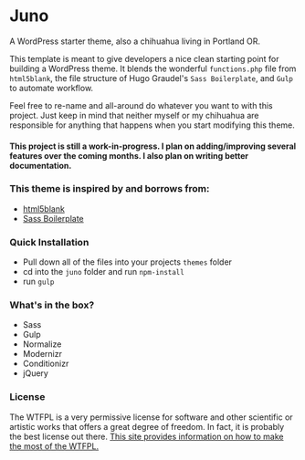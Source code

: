 # Juno
A WordPress starter theme, also a chihuahua living in Portland OR.  

This template is meant to give developers a nice clean starting point for building a WordPress theme. It blends the wonderful `functions.php` file from `html5blank`, the file structure of Hugo Graudel's `Sass Boilerplate`, and `Gulp` to automate workflow.  

Feel free to re-name and all-around do whatever you want to with this project. Just keep in mind that neither myself or my chihuahua are responsible for anything that happens when you start modifying this theme.  

#### This project is still a work-in-progress. I plan on adding/improving several features over the coming months. I also plan on writing better documentation.

### This theme is inspired by and borrows from:  
  - [html5blank](http://html5blank.com/)
  - [Sass Boilerplate](https://github.com/HugoGiraudel/sass-boilerplate)

### Quick Installation
  - Pull down all of the files into your projects `themes` folder
  - cd into the `juno` folder and run `npm-install`
  - run `gulp`

### What's in the box?
  - Sass
  - Gulp
  - Normalize
  - Modernizr
  - Conditionizr
  - jQuery

### License
The WTFPL is a very permissive license for software and other scientific or artistic works that offers a great degree of freedom. In fact, it is probably the best license out there. [This site provides information on how to make the most of the WTFPL.](http://www.wtfpl.net) 
